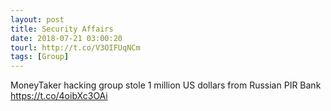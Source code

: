 ```yaml
---
layout: post
title: Security Affairs
date: 2018-07-21 03:00:20
tourl: http://t.co/V3OIFUqNCm
tags: [Group]
---
```

MoneyTaker hacking group stole 1 million US dollars from Russian PIR Bank  https://t.co/4oibXc3OAi